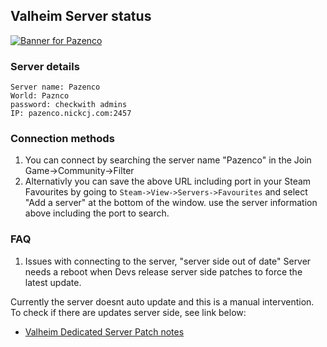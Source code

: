 ## Valheim Server status

[![Banner for Pazenco](https://cdn.battlemetrics.com/b/horizontal500x80px/10205744.png?foreground=%23EEEEEE&background=%23222222&lines=%23333333&linkColor=%231185ec&chartColor=%23FF0700)](https://www.battlemetrics.com/servers/valheim/10205744)

### Server details
```
Server name: Pazenco
World: Paznco
password: checkwith admins
IP: pazenco.nickcj.com:2457
```
### Connection methods

1. You can connect by searching the server name "Pazenco" in the Join Game->Community->Filter
2. Alternativly you can save the above URL including port in your Steam Favourites by going to `Steam->View->Servers->Favourites` and select "Add a server" at the bottom of the window. use the server information above including the port to search.

### FAQ

1. Issues with connecting to the server, "server side out of date"
Server needs a reboot when Devs release server side patches to force the latest update.

Currently the server doesnt auto update and this is a manual intervention. 
To check if there are updates server side, see link below:

- [Valheim Dedicated Server Patch notes](https://steamdb.info/app/896660/patchnotes/)


